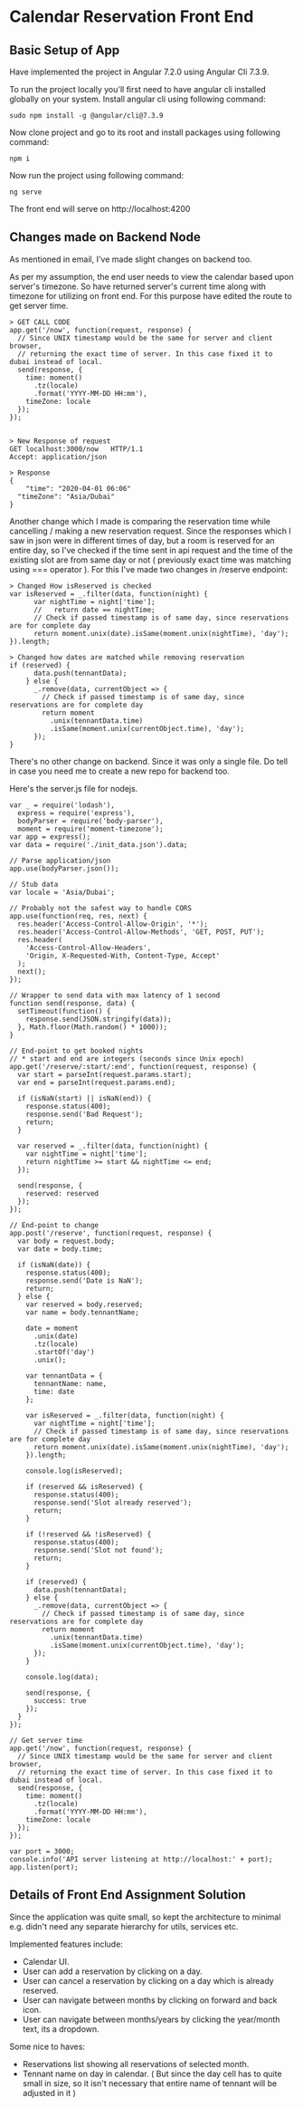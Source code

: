Calendar Reservation Front End
=================


Basic Setup of App
-----------

Have implemented the project in Angular 7.2.0 using Angular Cli 7.3.9.

To run the project locally you'll first need to have angular cli installed globally on your system. Install angular cli using following command:

```
sudo npm install -g @angular/cli@7.3.9
```

Now clone project and go to its root and install packages using following command:

```
npm i
```

Now run the project using following command:

```
ng serve
```

The front end will serve on http://localhost:4200


Changes made on Backend Node
-----------

As mentioned in email, I've made slight changes on backend too.

As per my assumption, the end user needs to view the calendar based upon server's timezone. So have returned server's current time along with timezone for utilizing on front end. For this purpose have edited the route to get server time.

```
> GET CALL CODE
app.get('/now', function(request, response) {
  // Since UNIX timestamp would be the same for server and client browser,
  // returning the exact time of server. In this case fixed it to dubai instead of local.
  send(response, {
    time: moment()
      .tz(locale)
      .format('YYYY-MM-DD HH:mm'),
    timeZone: locale
  });
});


> New Response of request
GET localhost:3000/now   HTTP/1.1
Accept: application/json

> Response
{
	"time": "2020-04-01 06:06"
  "timeZone": "Asia/Dubai"
}
```

Another change which I made is comparing the reservation time while cancelling / making a new reservation request. Since the responses which I saw in json were in different times of day, but a room is reserved for an entire day, so I've checked if the time sent in api request and the time of the existing slot are from same day or not ( previously exact time was matching using === operator ). For this I've made two changes in /reserve endpoint:


```
> Changed How isReserved is checked
var isReserved = _.filter(data, function(night) {
      var nightTime = night['time'];
      //   return date == nightTime;
      // Check if passed timestamp is of same day, since reservations are for complete day
      return moment.unix(date).isSame(moment.unix(nightTime), 'day');
}).length;

> Changed how dates are matched while removing reservation
if (reserved) {
      data.push(tennantData);
    } else {
      _.remove(data, currentObject => {
        // Check if passed timestamp is of same day, since reservations are for complete day
        return moment
          .unix(tennantData.time)
          .isSame(moment.unix(currentObject.time), 'day');
      });
}
```

There's no other change on backend. Since it was only a single file. Do tell in case you need me to create a new repo for backend too.

Here's the server.js file for nodejs.

```
var _ = require('lodash'),
  express = require('express'),
  bodyParser = require('body-parser'),
  moment = require('moment-timezone');
var app = express();
var data = require('./init_data.json').data;

// Parse application/json
app.use(bodyParser.json());

// Stub data
var locale = 'Asia/Dubai';

// Probably not the safest way to handle CORS
app.use(function(req, res, next) {
  res.header('Access-Control-Allow-Origin', '*');
  res.header('Access-Control-Allow-Methods', 'GET, POST, PUT');
  res.header(
    'Access-Control-Allow-Headers',
    'Origin, X-Requested-With, Content-Type, Accept'
  );
  next();
});

// Wrapper to send data with max latency of 1 second
function send(response, data) {
  setTimeout(function() {
    response.send(JSON.stringify(data));
  }, Math.floor(Math.random() * 1000));
}

// End-point to get booked nights
// * start and end are integers (seconds since Unix epoch)
app.get('/reserve/:start/:end', function(request, response) {
  var start = parseInt(request.params.start);
  var end = parseInt(request.params.end);

  if (isNaN(start) || isNaN(end)) {
    response.status(400);
    response.send('Bad Request');
    return;
  }

  var reserved = _.filter(data, function(night) {
    var nightTime = night['time'];
    return nightTime >= start && nightTime <= end;
  });

  send(response, {
    reserved: reserved
  });
});

// End-point to change
app.post('/reserve', function(request, response) {
  var body = request.body;
  var date = body.time;

  if (isNaN(date)) {
    response.status(400);
    response.send('Date is NaN');
    return;
  } else {
    var reserved = body.reserved;
    var name = body.tennantName;

    date = moment
      .unix(date)
      .tz(locale)
      .startOf('day')
      .unix();

    var tennantData = {
      tennantName: name,
      time: date
    };

    var isReserved = _.filter(data, function(night) {
      var nightTime = night['time'];
      // Check if passed timestamp is of same day, since reservations are for complete day
      return moment.unix(date).isSame(moment.unix(nightTime), 'day');
    }).length;

    console.log(isReserved);

    if (reserved && isReserved) {
      response.status(400);
      response.send('Slot already reserved');
      return;
    }

    if (!reserved && !isReserved) {
      response.status(400);
      response.send('Slot not found');
      return;
    }

    if (reserved) {
      data.push(tennantData);
    } else {
      _.remove(data, currentObject => {
        // Check if passed timestamp is of same day, since reservations are for complete day
        return moment
          .unix(tennantData.time)
          .isSame(moment.unix(currentObject.time), 'day');
      });
    }

    console.log(data);

    send(response, {
      success: true
    });
  }
});

// Get server time
app.get('/now', function(request, response) {
  // Since UNIX timestamp would be the same for server and client browser,
  // returning the exact time of server. In this case fixed it to dubai instead of local.
  send(response, {
    time: moment()
      .tz(locale)
      .format('YYYY-MM-DD HH:mm'),
    timeZone: locale
  });
});

var port = 3000;
console.info('API server listening at http://localhost:' + port);
app.listen(port);

```


Details of Front End Assignment Solution
---------------

Since the application was quite small, so kept the architecture to minimal e.g. didn't need any separate hierarchy for utils, services etc.

Implemented features include:
 - Calendar UI.
 - User can add a reservation by clicking on a day.
 - User can cancel a reservation by clicking on a day which is already reserved.
 - User can navigate between months by clicking on forward and back icon.
 - User can navigate between months/years by clicking the year/month text, its a dropdown.
 
Some nice to haves:
 - Reservations list showing all reservations of selected month.
 - Tennant name on day in calendar. ( But since the day cell has to quite small in size, so it isn't necessary that entire name of tennant will be adjusted in it )

